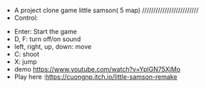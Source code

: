 - A project clone game little samson( 5 map)
/////////////////////////
- Control:
+ Enter: Start the game
+ D, F: turn off/on sound
+ left, right, up, down: move
+ C: shoot
+ X: jump
+ demo https://www.youtube.com/watch?v=YplGN75XjMo
+ Play here :https://cuongnp.itch.io/little-samson-remake
